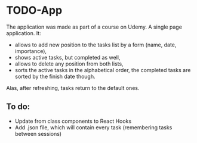 # TODO-App

The application was made as part of a course on Udemy. A single page application. It:

- allows to add new position to the tasks list by a form (name, date, importance),
- shows active tasks, but completed as well,
- allows to delete any position from both lists,
- sorts the active tasks in the alphabetical order, the completed tasks are sorted by the finish date though.

Alas, after refreshing, tasks return to the default ones.

## To do:

- Update from class components to React Hooks
- Add .json file, which will contain every task (remembering tasks between sessions)
